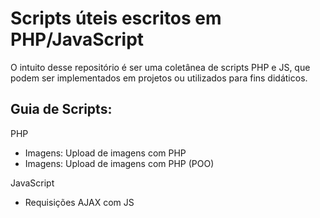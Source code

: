 # Scripts úteis escritos em PHP/JavaScript

O intuito desse repositório é ser uma coletânea de scripts PHP e JS, que podem ser implementados em projetos ou utilizados para fins didáticos.

## Guia de Scripts:

PHP

<ul>
<li>Imagens: Upload de imagens com PHP</li>
<li>Imagens: Upload de imagens com PHP (POO)</li>
</ul>

JavaScript

<ul>
<li>Requisições AJAX com JS</li>
</ul>
